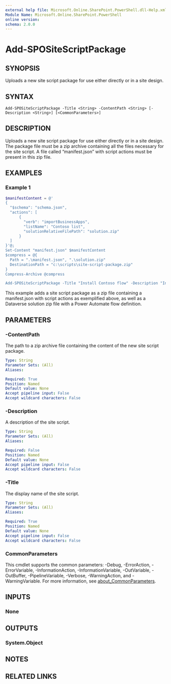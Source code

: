 ```yaml
---
external help file: Microsoft.Online.SharePoint.PowerShell.dll-Help.xml
Module Name: Microsoft.Online.SharePoint.PowerShell
online version:
schema: 2.0.0
---
```


# Add-SPOSiteScriptPackage

## SYNOPSIS
Uploads a new site script package for use either directly or in a site design.

## SYNTAX

```
Add-SPOSiteScriptPackage -Title <String> -ContentPath <String> [-Description <String>] [<CommonParameters>]
```

## DESCRIPTION
Uploads a new site script package for use either directly or in a site design. The package file must be a zip archive containing all the files necessary for the site script. A file called “manifest.json” with script actions must be present in this zip file.

## EXAMPLES

### Example 1

```powershell
$manifestContent = @'
{
  "$schema": "schema.json",
  "actions": [
      {
        "verb": "importBusinessApps",
        "listName": "Contoso list",
        "solutionRelativeFilePath": "solution.zip"
      }
  ]
}'@;
Set-Content "manifest.json" $manifestContent
$compress = @{
  Path = ".\manifest.json", ".\solution.zip"
  DestinationPath = "c:\scripts\site-script-package.zip"
}
Compress-Archive @compress

Add-SPOSiteScriptPackage -Title "Install Contoso flow" -Description "Installs the new Contoso flow in a list" -ContentPath "c:\scripts\site-script-package.zip"
```

This example adds a site script package as a zip file containing a manifest.json with script actions as exemplified above, as well as a Dataverse solution zip file with a Power Automate flow definition.
 
## PARAMETERS

### -ContentPath
The path to a zip archive file containing the content of the new site script package.

```yaml
Type: String
Parameter Sets: (All)
Aliases:

Required: True
Position: Named
Default value: None
Accept pipeline input: False
Accept wildcard characters: False
```

### -Description
A description of the site script.

```yaml
Type: String
Parameter Sets: (All)
Aliases:

Required: False
Position: Named
Default value: None
Accept pipeline input: False
Accept wildcard characters: False
```

### -Title
The display name of the site script.

```yaml
Type: String
Parameter Sets: (All)
Aliases:

Required: True
Position: Named
Default value: None
Accept pipeline input: False
Accept wildcard characters: False
```

### CommonParameters
This cmdlet supports the common parameters: -Debug, -ErrorAction, -ErrorVariable, -InformationAction, -InformationVariable, -OutVariable, -OutBuffer, -PipelineVariable, -Verbose, -WarningAction, and -WarningVariable. For more information, see [about_CommonParameters](http://go.microsoft.com/fwlink/?LinkID=113216).

## INPUTS

### None

## OUTPUTS

### System.Object
## NOTES

## RELATED LINKS
